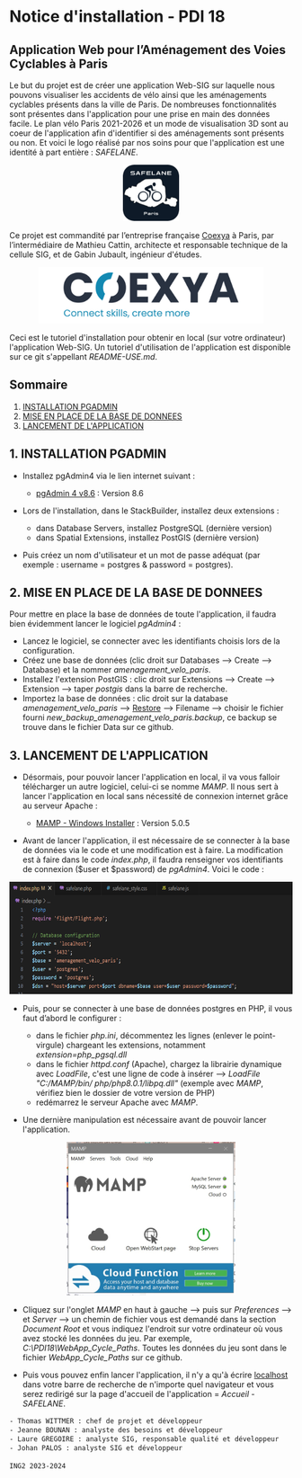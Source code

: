# Notice d'installation - PDI 18
## Application Web pour l’Aménagement des Voies Cyclables à Paris

Le but du projet est de créer une application Web-SIG sur laquelle nous pouvons visualiser les accidents de vélo ainsi que les aménagements cyclables présents dans la ville de Paris. De nombreuses fonctionnalités sont présentes dans l'application pour une prise en main des données facile. Le plan vélo Paris 2021-2026 et un mode de visualisation 3D sont au coeur de l'application afin d'identifier si des aménagements sont présents ou non. Et voici le logo réalisé par nos soins pour que l'application est une identité à part entière : *SAFELANE*.

<p align="center">
  <img src="assets/images/logo/safelane_carre.png" width="100" height="auto" alt="Logo de l'application">
</p>

Ce projet est commandité par l’entreprise française [Coexya](https://www.coexya.eu/) à Paris, par l’intermédiaire de Mathieu Cattin, architecte et responsable technique de la cellule SIG, et de Gabin Jubault, ingénieur d'études.

<p align="center">
  <img src="assets/images/readme/Logo_Coexya.png" height="100" alt="Logo Coexya">
</p>

Ceci est le tutoriel d'installation pour obtenir en local (sur votre ordinateur) l'application Web-SIG. Un tutoriel d'utilisation de l'application est disponible sur ce git s'appellant *README-USE.md*.

## Sommaire
1. [INSTALLATION PGADMIN](#installation-pgadmin)
2. [MISE EN PLACE DE LA BASE DE DONNEES](#mise-en-place-des-donnees)
3. [LANCEMENT DE L'APPLICATION](#lancement-application)


## 1. INSTALLATION PGADMIN
- Installez pgAdmin4 via le lien internet suivant :
   * [pgAdmin 4 v8.6](https://www.pgadmin.org/download/pgadmin-4-windows/) : Version 8.6

- Lors de l'installation, dans le StackBuilder, installez deux extensions :
	- dans Database Servers, installez PostgreSQL (dernière version)
	- dans Spatial Extensions, installez PostGIS (dernière version)

- Puis créez un nom d'utilisateur et un mot de passe adéquat (par exemple : username = postgres & password = postgres).


## 2. MISE EN PLACE DE LA BASE DE DONNEES
Pour mettre en place la base de données de toute l'application, il faudra bien évidemment lancer le logiciel *pgAdmin4* :
- Lancez le logiciel, se connecter avec les identifiants choisis lors de la configuration.
- Créez une base de données (clic droit sur Databases --> Create --> Database) et la nommer *amenagement_velo_paris*.
- Installez l'extension PostGIS : clic droit sur Extensions --> Create --> Extension --> taper *postgis* dans la barre de recherche.
- Importez la base de données : clic droit sur la database *amenagement_velo_paris* --> [Restore](#restore) --> Filename --> choisir le fichier fourni *new_backup_amenagement_velo_paris.backup*, ce backup se trouve dans le fichier Data sur ce github.


## 3. LANCEMENT DE L'APPLICATION
- Désormais, pour pouvoir lancer l'application en local, il va vous falloir télécharger un autre logiciel, celui-ci se nomme *MAMP*. Il nous sert à lancer l'application en local sans nécessité de connexion internet grâce au serveur Apache :
   * [MAMP - Windows Installer](https://www.mamp.info/en/downloads/) : Version 5.0.5

- Avant de lancer l'application, il est nécessaire de se connecter à la base de données via le code et une modification est à faire. La modification est à faire dans le code *index.php*, il faudra renseigner vos identifiants de connexion ($user et $password) de *pgAdmin4*. Voici le code :

<p align="center">
  <img src="assets/images/readme/index_bdd.png" height="200"/>
</p>

- Puis, pour se connecter à une base de données postgres en PHP, il vous faut d’abord le configurer :
   - dans le fichier *php.ini*, décommentez les lignes (enlever le point-virgule) chargeant les extensions, notamment *extension=php_pgsql.dll*
   - dans le fichier *httpd.conf* (Apache), chargez la librairie dynamique avec *LoadFile*, c'est une ligne de code à insérer --> *LoadFile "C:/MAMP/bin/ php/php8.0.1/libpq.dll"* (exemple avec *MAMP*, vérifiez bien le dossier de votre version de PHP)
   - redémarrez le serveur Apache avec *MAMP*.

- Une dernière manipulation est nécessaire avant de pouvoir lancer l'application.

<p align="center">
  <img src="assets/images/readme/mamp.jpg"/>
</p>

- Cliquez sur l'onglet *MAMP* en haut à gauche --> puis sur *Preferences* --> et *Server* --> un chemin de fichier vous est demandé dans la section *Document Root* et vous indiquez l'endroit sur votre ordinateur où vous avez stocké les données du jeu. Par exemple, *C:\PDI18\WebApp_Cycle_Paths*. Toutes les données du jeu sont dans le fichier *WebApp_Cycle_Paths* sur ce github.

- Puis vous pouvez enfin lancer l'application, il n'y a qu'à écrire [localhost](http://localhost/) dans votre barre de recherche de n'importe quel navigateur et vous serez redirigé sur la page d'accueil de l'application = *Accueil - SAFELANE*.

```
- Thomas WITTMER : chef de projet et développeur
- Jeanne BOUNAN : analyste des besoins et développeur
- Laure GREGOIRE : analyste SIG, responsable qualité et développeur
- Johan PALOS : analyste SIG et développeur

ING2 2023-2024
```
